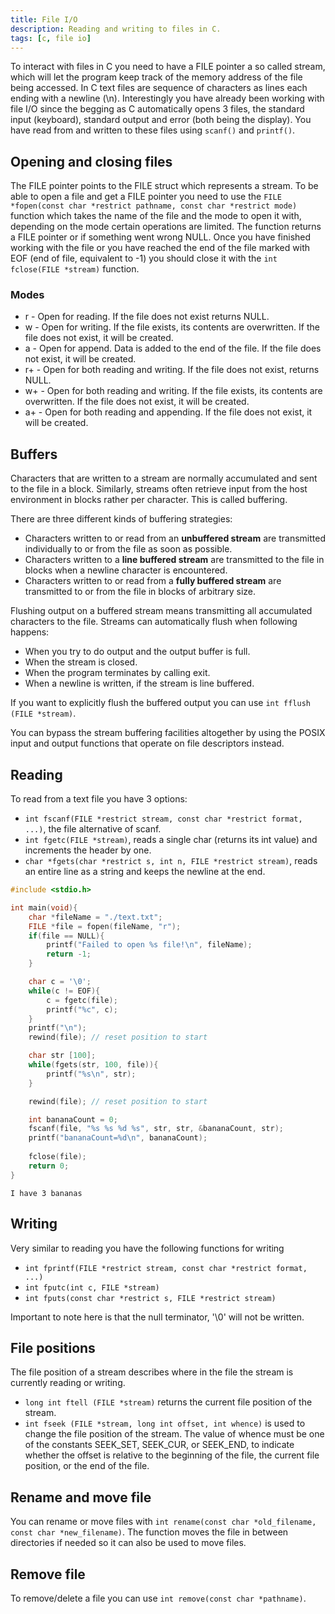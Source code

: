 ```yaml
---
title: File I/O
description: Reading and writing to files in C.
tags: [c, file io]
---
```


To interact with files in C you need to have a FILE pointer a so called stream, which will let the program keep track of the memory address of the file being accessed. In C text files are sequence of characters as lines each ending with a newline (\n). Interestingly you have already been working with file I/O since the begging as C automatically opens 3 files, the standard input (keyboard), standard output and error (both being the display). You have read from and written to these files using `scanf()` and `printf()`.

## Opening and closing files

The FILE pointer points to the FILE struct which represents a stream. To be able to open a file and get a FILE pointer you need to use the `FILE *fopen(const char *restrict pathname, const char *restrict mode)` function which takes the name of the file and the mode to open it with, depending on the mode certain operations are limited. The function returns a FILE pointer or if something went wrong NULL. Once you have finished working with the file or you have reached the end of the file marked with EOF (end of file, equivalent to -1) you should close it with the `int fclose(FILE *stream)` function.

### Modes

- r  - Open for reading. If the file does not exist returns NULL.
- w  - Open for writing. If the file exists, its contents are overwritten. If the file does not exist, it will be created.
- a  - Open for append. Data is added to the end of the file. If the file does not exist, it will be created.
- r+ - Open for both reading and writing. If the file does not exist, returns NULL.
- w+ - Open for both reading and writing. If the file exists, its contents are overwritten. If the file does not exist, it will be created.
- a+ - Open for both reading and appending. If the file does not exist, it will be created.

## Buffers

Characters that are written to a stream are normally accumulated and sent to the file in a block. Similarly, streams often retrieve input from the host environment in blocks rather per character. This is called buffering.

There are three different kinds of buffering strategies:

- Characters written to or read from an **unbuffered stream** are transmitted individually to or from the file as soon as possible.
- Characters written to a **line buffered stream** are transmitted to the file in blocks when a newline character is encountered.
- Characters written to or read from a **fully buffered stream** are transmitted to or from the file in blocks of arbitrary size.

Flushing output on a buffered stream means transmitting all accumulated characters to the file. Streams can automatically flush when following happens:

- When you try to do output and the output buffer is full.
- When the stream is closed.
- When the program terminates by calling exit.
- When a newline is written, if the stream is line buffered.

If you want to explicitly flush the buffered output you can use `int fflush (FILE *stream)`.

You can bypass the stream buffering facilities altogether by using the POSIX input and output functions that operate on file descriptors instead.

## Reading

To read from a text file you have 3 options:

- `int fscanf(FILE *restrict stream, const char *restrict format, ...)`, the file alternative of scanf.
- `int fgetc(FILE *stream)`, reads a single char (returns its int value) and increments the header by one.
- `char *fgets(char *restrict s, int n, FILE *restrict stream)`, reads an entire line as a string and keeps the newline at the end.

```c
#include <stdio.h>

int main(void){
    char *fileName = "./text.txt";
    FILE *file = fopen(fileName, "r");
    if(file == NULL){
        printf("Failed to open %s file!\n", fileName);
        return -1;
    }

    char c = '\0';
    while(c != EOF){
        c = fgetc(file);
        printf("%c", c);
    }
    printf("\n");
    rewind(file); // reset position to start

    char str [100];
    while(fgets(str, 100, file)){   
        printf("%s\n", str);
    }

    rewind(file); // reset position to start

    int bananaCount = 0;
    fscanf(file, "%s %s %d %s", str, str, &bananaCount, str);
    printf("bananaCount=%d\n", bananaCount);
    
    fclose(file);
    return 0;
}
```

```text title="text.txt"
I have 3 bananas
```

## Writing

Very similar to reading you have the following functions for writing

- `int fprintf(FILE *restrict stream, const char *restrict format, ...)`
- `int fputc(int c, FILE *stream)`
- `int fputs(const char *restrict s, FILE *restrict stream)`

Important to note here is that the null terminator, '\0' will not be written.

## File positions

The file position of a stream describes where in the file the stream is currently reading or writing.

- `long int ftell (FILE *stream)` returns the current file position of the stream.
- `int fseek (FILE *stream, long int offset, int whence)` is used to change the file position of the stream. The value of whence must be one of the constants SEEK_SET, SEEK_CUR, or SEEK_END, to indicate whether the offset is relative to the beginning of the file, the current file position, or the end of the file.

## Rename and move file

You can rename or move files with `int rename(const char *old_filename, const char *new_filename)`. The function moves the file in between directories if needed so it can also be used to move files.

## Remove file

To remove/delete a file you can use `int remove(const char *pathname)`.
